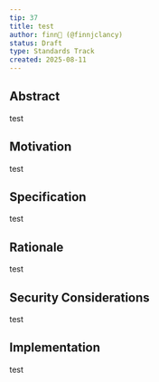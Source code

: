 ```yaml
---
tip: 37
title: test 
author: finn🥛 (@finnjclancy)
status: Draft
type: Standards Track
created: 2025-08-11
---
```


## Abstract

test 

## Motivation

test 

## Specification

test 

## Rationale

test 

## Security Considerations

test 

## Implementation

test